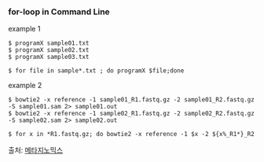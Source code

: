 ### for-loop in Command Line

example 1
```
$ programX sample01.txt
$ programX sample02.txt
$ programX sample03.txt
```
```
$ for file in sample*.txt ; do programX $file;done
```
example 2
```
$ bowtie2 -x reference -1 sample01_R1.fastq.gz -2 sample01_R2.fastq.gz -S sample01.sam 2> sample01.out
$ bowtie2 -x reference -1 sample02_R1.fastq.gz -2 sample02_R2.fastq.gz -S sample02.sam 2> sample02.out
```
```html
$ for x in *R1.fastq.gz; do bowtie2 -x reference -1 $x -2 ${x%_R1*}_R2.fastq.gz -S ${x%_R1*}.sam 2> ${x%_R1*}.out ; done
```

출처: [메타지노믹스](http://metagenomics.tistory.com/entry/커맨드라인에서-for문-사용하기) 
